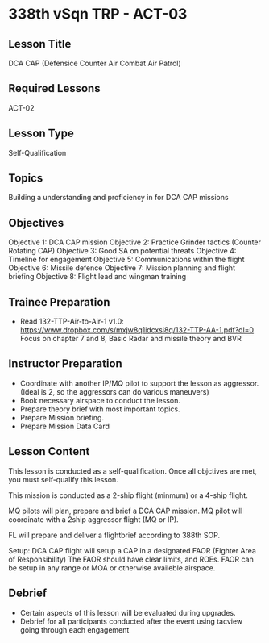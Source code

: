 # 338th vSqn TRP - ACT-03
## Lesson Title
DCA CAP  (Defensice Counter Air Combat Air Patrol)

## Required Lessons
ACT-02

## Lesson Type
Self-Qualification

## Topics
Building a understanding and proficiency in for DCA CAP missions

## Objectives
Objective 1: DCA CAP mission
Objective 2: Practice Grinder tactics (Counter Rotating CAP)
Objective 3: Good SA on potential threats 
Objective 4: Timeline for engagement
Objective 5: Communications within the flight
Objective 6: Missile defence
Objective 7: Mission planning and flight briefing
Objective 8: Flight lead and wingman training

## Trainee Preparation
- Read 132-TTP-Air-to-Air-1 v1.0: https://www.dropbox.com/s/mxjw8q1idcxsi8q/132-TTP-AA-1.pdf?dl=0
Focus on chapter 7 and 8, Basic Radar and missile theory and BVR


## Instructor Preparation
- Coordinate with another IP/MQ pilot to support the lesson as aggressor. (Ideal is 2, so the aggressors can do various maneuvers)
- Book necessary airspace to conduct the lesson.
- Prepare theory brief with most important topics.
- Prepare Mission briefing.
- Prepare Mission Data Card


## Lesson Content
This lesson is conducted as a self-qualification.
Once all objctives are met, you must self-qualify this lesson.

This mission is conducted as a 2-ship flight (minmum) or a 4-ship flight.


MQ pilots will plan, prepare and brief a DCA CAP mission.
MQ pilot will coordinate with a 2ship aggressor flight (MQ or IP).

FL will prepare and deliver a flightbrief according to 388th SOP.

Setup:
DCA CAP flight will setup a CAP in a designated FAOR (Fighter Area of Responsibility)
The FAOR should have clear limits, and ROEs.
FAOR can be setup in any range or MOA or otherwise availeble airspace.



## Debrief
- Certain aspects of this lesson will be evaluated during upgrades.
- Debrief for all participants conducted after the event using tacview going through each engagement

